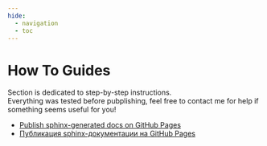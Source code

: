 ```yaml
---
hide:
  - navigation
  - toc
---
```


# How To Guides

Section is dedicated to step-by-step instructions.  
Everything was tested before pubplishing, feel free to contact me for help if something seems useful for you!

- [Publish sphinx-generated docs on GitHub Pages](sphinx_to_gh_pages_eng.md)
- [Публикация sphinx-документации на GitHub Pages](sphinx_to_gh_pages_rus.md)